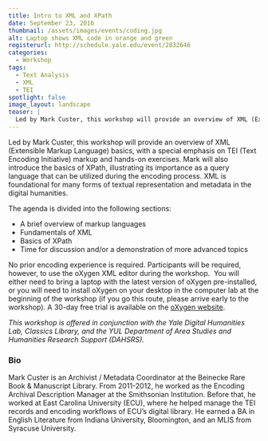 ```yaml
---
title: Intro to XML and XPath
date: September 23, 2016
thumbnail: /assets/images/events/coding.jpg
alt: Laptop shows XML code in orange and green
registerurl: http://schedule.yale.edu/event/2832646
categories: 
  - Workshop
tags:
  - Text Analysis
  - XML
  - TEI
spotlight: false 
image_layout: landscape
teaser: |
  Led by Mark Custer, this workshop will provide an overview of XML (Extensible Markup Language) basics, with a special emphasis on TEI (Text Encoding Initiative) markup and hands-on exercises.
---
```

Led by Mark Custer, this workshop will provide an overview of XML (Extensible Markup Language) basics, with a special emphasis on TEI (Text Encoding Initiative) markup and hands-on exercises. Mark will also introduce the basics of XPath, illustrating its importance as a query language that can be utilized during the encoding process. XML is foundational for many forms of textual representation and metadata in the digital humanities.
      
The agenda is divided into the following sections:
 * A brief overview of markup languages
 * Fundamentals of XML
 * Basics of XPath
 * Time for discussion and/or a demonstration of more advanced topics
     
No prior encoding experience is required. Participants will be required, however, to use the oXygen XML editor during the workshop.  You will either need to bring a laptop with the latest version of oXygen pre-installed, or you will need to install oXygen on your desktop in the computer lab at the beginning of the workshop (if you go this route, please arrive early to the workshop). A 30-day free trial is available on the <a href='https://www.oxygenxml.com/xml_editor/register.html#get_trial' target='_blank'>oXygen website</a>.

*This workshop is offered in conjunction with the Yale Digital Humanities Lab, Classics Library, and the YUL Department of Area Studies and Humanities Research Support (DAHSRS).*
   
### Bio
Mark Custer is an Archivist / Metadata Coordinator at the Beinecke Rare Book &amp; Manuscript Library. From 2011-2012, he worked as the Encoding Archival Description Manager at the Smithsonian Institution. Before that, he worked at East Carolina University (ECU), where he helped manage the TEI records and encoding workflows of ECU’s digital library. He earned a BA in English Literature from Indiana University, Bloomington, and an MLIS from Syracuse University.